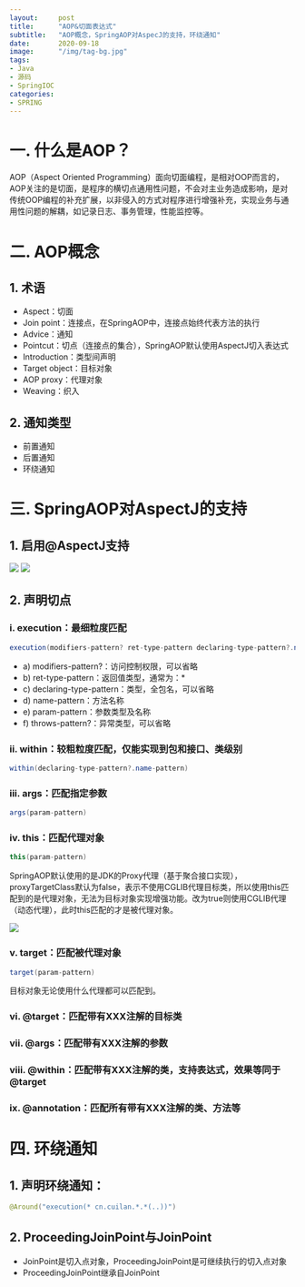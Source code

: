 ```yaml
---
layout:     post 
title:      "AOP&切面表达式"
subtitle:   "AOP概念，SpringAOP对AspecJ的支持，环绕通知"
date:       2020-09-18
image:      "/img/tag-bg.jpg"
tags:
- Java
- 源码
- SpringIOC
categories:
- SPRING
---
```


# 一. 什么是AOP？

AOP（Aspect Oriented Programming）面向切面编程，是相对OOP而言的，AOP关注的是切面，是程序的横切点通用性问题，不会对主业务造成影响，是对传统OOP编程的补充扩展，以非侵入的方式对程序进行增强补充，实现业务与通用性问题的解耦，如记录日志、事务管理，性能监控等。

# 二. AOP概念
## 1. 术语

* Aspect：切面
* Join point：连接点，在SpringAOP中，连接点始终代表方法的执行
* Advice：通知
* Pointcut：切点（连接点的集合），SpringAOP默认使用AspectJ切入表达式
* Introduction：类型间声明
* Target object：目标对象
* AOP proxy：代理对象
* Weaving：织入

## 2. 通知类型

* 前置通知
* 后置通知
* 环绕通知

# 三. SpringAOP对AspectJ的支持

## 1. 启用@AspectJ支持

![](/images/spring/springioc/springioc02/1.png)
![](/images/spring/springioc/springioc02/2.png)

## 2. 声明切点

### i. execution：最细粒度匹配

```java
execution(modifiers-pattern? ret-type-pattern declaring-type-pattern?.name-pattern(param-pattern) throws throws-pattern?)
```
* a) modifiers-pattern?：访问控制权限，可以省略
* b) ret-type-pattern：返回值类型，通常为：*
* c) declaring-type-pattern：类型，全包名，可以省略
* d) name-pattern：方法名称
* e) param-pattern：参数类型及名称
* f) throws-pattern?：异常类型，可以省略

### ii. within：较粗粒度匹配，仅能实现到包和接口、类级别
```java
within(declaring-type-pattern?.name-pattern)
```

### iii. args：匹配指定参数
```java
args(param-pattern)
```

### iv. this：匹配代理对象
```java
this(param-pattern)
```
SpringAOP默认使用的是JDK的Proxy代理（基于聚合接口实现），proxyTargetClass默认为false，表示不使用CGLIB代理目标类，所以使用this匹配到的是代理对象，无法为目标对象实现增强功能。改为true则使用CGLIB代理（动态代理），此时this匹配的才是被代理对象。

![](/images/spring/springioc/springioc02/3.png)

### v. target：匹配被代理对象
```java
target(param-pattern)
```

目标对象无论使用什么代理都可以匹配到。

### vi. @target：匹配带有XXX注解的目标类
### vii. @args：匹配带有XXX注解的参数
### viii. @within：匹配带有XXX注解的类，支持表达式，效果等同于@target
### ix. @annotation：匹配所有带有XXX注解的类、方法等

# 四. 环绕通知
## 1. 声明环绕通知：
```java
@Around("execution(* cn.cuilan.*.*(..))")
```

## 2. ProceedingJoinPoint与JoinPoint

* JoinPoint是切入点对象，ProceedingJoinPoint是可继续执行的切入点对象
* ProceedingJoinPoint继承自JoinPoint
